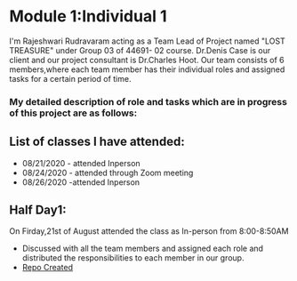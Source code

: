 # Module 1:Individual 1

I'm Rajeshwari Rudravaram acting as a Team Lead of Project named "LOST TREASURE" under Group 03 of 44691- 02 course.
Dr.Denis Case is our client and our project consultant is Dr.Charles Hoot.
Our team consists of 6 members,where each team member has their individual roles and assigned tasks for a certain period of time.

### My detailed description of role and tasks which are in progress of this project are as follows:

## List of classes I have attended:
* 08/21/2020 - attended Inperson
* 08/24/2020 - attended through Zoom meeting
* 08/26/2020 -attended Inperson

## Half Day1: 
On Firday,21st of August attended the class as In-person from 8:00-8:50AM 
* Discussed with all the team members and assigned each role and distributed the responsibilities to each member in our group.
* [Repo Created](https://github.com/Rajeshwari-Rudra/GDP1/tree/6ceace582c1642ba8d4a858f42db31013bdb9d5e)
